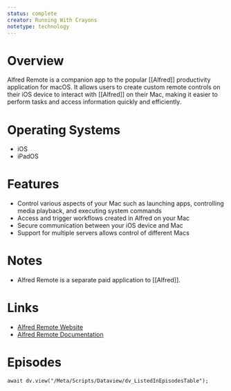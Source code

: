 ```yaml
---
status: complete
creator: Running With Crayons
notetype: technology
---
```

# Overview
Alfred Remote is a companion app to the popular [[Alfred]] productivity application for macOS. It allows users to create custom remote controls on their iOS device to interact with [[Alfred]] on their Mac, making it easier to perform tasks and access information quickly and efficiently.

# Operating Systems
- iOS
- iPadOS

# Features
- Control various aspects of your Mac such as launching apps, controlling media playback, and executing system commands
- Access and trigger workflows created in Alfred on your Mac
- Secure communication between your iOS device and Mac
- Support for multiple servers allows control of different Macs

# Notes
- Alfred Remote is a separate paid application to [[Alfred]].

# Links
- [Alfred Remote Website](https://www.alfredapp.com/remote/)
- [Alfred Remote Documentation](https://www.alfredapp.com/help/remote/)

# Episodes
```dataviewjs
await dv.view("/Meta/Scripts/Dataview/dv_ListedInEpisodesTable");
```

